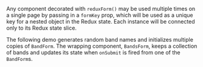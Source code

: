 Any component decorated with `reduxForm()` may be used multiple times on a single page by passing in a `formKey` 
prop, which will be used as a unique key for a nested object in the Redux state. Each instance will be connected only
to its Redux state slice.

The following demo generates random band names and initializes multiple copies of `BandForm`. The wrapping component,
`BandsForm`, keeps a collection of bands and updates its state when `onSubmit` is fired from one of the `BandForm`s.

